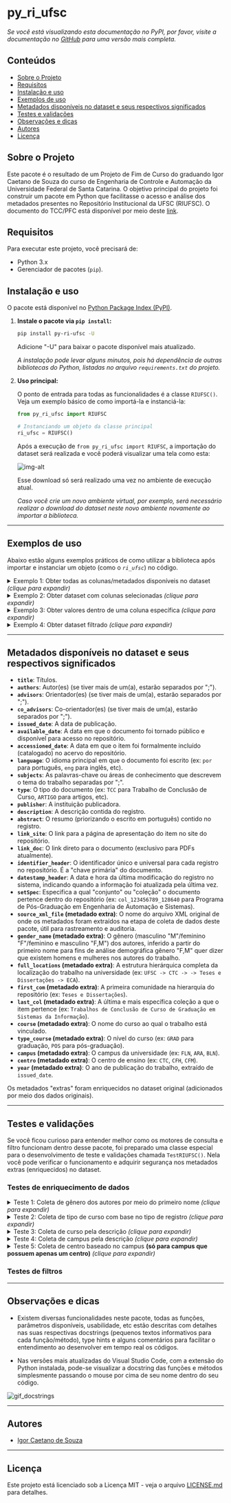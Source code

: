 # py_ri_ufsc

*Se você está visualizando esta documentação no PyPI, por favor, visite a documentação no [GitHub](https://github.com/IgorCaetano/py_ri_ufsc) para uma versão mais completa.*

##  Conteúdos

* [Sobre o Projeto](#sobre-o-projeto)
* [Requisitos](#requisitos)
* [Instalação e uso](#instalação-e-uso)
* [Exemplos de uso](#exemplos-de-uso)
* [Metadados disponíveis no dataset e seus respectivos significados](#metadados-disponíveis-no-dataset-e-seus-respectivos-significados)
* [Testes e validações](#testes-e-validações)
* [Observações e dicas](#observações-e-dicas)
* [Autores](#autores)
* [Licença](#licença)

## Sobre o Projeto

Este pacote é o resultado de um Projeto de Fim de Curso do graduando Igor Caetano de Souza do curso de Engenharia de Controle e Automação da Universidade Federal de Santa Catarina. O objetivo principal do projeto foi construir um pacote em Python que facilitasse o acesso e análise dos metadados presentes no Repositório Institucional da UFSC (RIUFSC).
O documento do TCC/PFC está disponível por meio deste [link](https://repositorio.ufsc.br/bitstream/handle/123456789/267496/TCC.pdf?sequence=1&isAllowed=y).

## Requisitos

Para executar este projeto, você precisará de:

* Python 3.x
* Gerenciador de pacotes (`pip`).


## Instalação e uso

O pacote está disponível no [Python Package Index (PyPI)](https://pypi.org/project/py-ri-ufsc/).

1.  **Instale o pacote via `pip install`:**
    ```bash
    pip install py-ri-ufsc -U
    ```
    Adicione "-U" para baixar o pacote disponível mais atualizado.
    
    *A instalação pode levar alguns minutos, pois há dependência de outras bibliotecas do Python, listadas no arquivo `requirements.txt` do projeto.*

2.  **Uso principal:**

    O ponto de entrada para todas as funcionalidades é a classe `RIUFSC()`. Veja um exemplo básico de como importá-la e instanciá-la:

    ```python
    from py_ri_ufsc import RIUFSC

    # Instanciando um objeto da classe principal
    ri_ufsc = RIUFSC()
    ```
    
    Após a execução de `from py_ri_ufsc import RIUFSC`, a importação do dataset será realizada e você poderá visualizar uma tela como esta:

    ![img-alt](dataset_download.png)

    Esse download só será realizado uma vez no ambiente de execução atual.

    *Caso você crie um novo ambiente virtual, por exemplo, será necessário realizar o download do dataset neste novo ambiente novamente ao importar a biblioteca.*

---

## Exemplos de uso

Abaixo estão alguns exemplos práticos de como utilizar a biblioteca após importar e instanciar um objeto (como o *`ri_ufsc`*) no código.

<details>
<summary>Exemplo 1: Obter todas as colunas/metadados disponíveis no dataset <i>(clique para expandir)</i></summary>
<br>

```python
available_columns = ri_ufsc.get_available_columns_in_ri_ufsc_dataset()
```
O conteúdo de `available_columns` ficará sendo:

```python
['identifier_header',
'datestamp_header',
'setSpec',
'title',
'authors',
'advisors',
'co_advisors',
'issued_date',
'available_date',
'accessioned_date',
'language',
'subjects',
'type',
'publisher',
'description',
'abstract',
'link_site',
'link_doc',
'source_xml_file',
'gender_name',
'full_locations',
'first_com',
'last_col',
'course',
'type_course',
'campus',
'centro',
'year']
```

Importante destacar que este método não carrega o dataset na memória RAM, pois, por se tratar de um arquivo parquet, consegue-se apenas ler o cabeçalho das colunas.

</details>

<details>
<summary>Exemplo 2: Obter dataset com colunas selecionadas <i>(clique para expandir)</i></summary>
<br>

Digamos que você queira carregar o dataset, mas apenas usar colunas selecionadas (para economizar RAM), você consegue isto da seguinte forma:

```python
df = ri_ufsc.get_raw_ri_ufsc_dataset(columns_to_use=['title','authors','language','year'])
```
O conteúdo de `df` ficará sendo um *dataframe* do `pandas` com mais de 168 mil linhas e com as colunas de título, autores, idioma e ano de publicação no RIUFSC.

</details>

<details>
<summary>Exemplo 3: Obter valores dentro de uma coluna específica <i>(clique para expandir)</i></summary>
<br>

Digamos que você queira saber quais valores e suas respectivas frequências estão contidos dentro de uma coluna específica (no caso de gênero dos autores `gender_name`).

```python
available_values = ri_ufsc.get_available_values_in_ri_ufsc_dataset(column_name='gender_name')
```
O conteúdo de `available_values` ficará sendo:
```python
[' (58172)', 'F (54513)', 'M (50165)', 'F,M (6119)']
```

Ou seja, parece que temos 58.172 registros em que o gênero não foi identificado, 54.513 apenas com autoras, 50.165 apenas com autores e 6.119 com autoras e autores.


Além disso, pode-se também obter apenas os valores, setando o parâmetro `show_amount=False`.
```python
available_values = ri_ufsc.get_available_values_in_ri_ufsc_dataset(column_name='gender_name',show_amount=False)
```
`available_values`:
```python
['', 'F', 'M', 'F,M']
```
</details>

<details>
<summary>Exemplo 4: Obter dataset filtrado <i>(clique para expandir)</i></summary>
<br>

Agora vamos para um uso mais robusto e completo, demonstrando toda potencialidade do nosso pacote.
Digamos que você queira obter os registros dentro do dataset que satisfaçam uma série de filtros para determinadas colunas/metadados com seus respectivos valores.
Para isto, pode-se usar o seguinte exemplo como base:


Suponha que queremos carregar apenas os registros que tenham seu tipo igual a "TCC", podemos então desenvolver uma linha de código como esta:
```python
df_filtered = ri_ufsc.get_df_filtered(type_filter=['TCC'])
```

Assim, o conteúdo de `df_filtered` ficará sendo um dataframe com uma coluna `link_site` (link para o registro no site do RIUFSC) e `type` (coluna de tipo utilizada para realização do filtro):


Se faz importante destacar que este método, por padrão, trabalha com valores vazios dentro da coluna que foi filtrada, substituindo por "NÂO ESPECIFICADO" ou "NÂO IDENTIFICADO" (na coluna de gênero).
Para obter apenas um dataset em que todos os registros têm valores iguais a "TCC" na coluna `type`, podemos usar o parâmetro `exclude_empty_valeus` da seguinte forma:
```python
df_filtered = ri_ufsc.get_df_filtered(type_filter=['TCC'],
                                      exclude_empty_values=True)
```
Agora a variável `df_filtered` conterá apenas registros em que `type` seja igual a "TCC".

Além disso, se quiser trabalhar com valores vazios nas colunas em que se deseja executar um filtro, pode-se setar um valor padrão para mostrar ao invés de "NÂO ESPECIFICADO"/"NÂO IDENTIFICADO".
```python
df_filtered = ri_ufsc.get_df_filtered(type_filter=['TCC'],
                                      replace_empty_values='-')
```
Como `exclude_empty_values`, por padrão, é `False`, podemos ocultá-lo da chamada da função. Dessa forma, obtemos um dataframe onde valores vazios na coluna `type` são preenchidos com "-".

Podemos, ainda, utilizar uma série de filtros na mesma chamada da função. Se quisermos, além de filtrar o tipo de registro, filtrar também o gênero dos autores, podemos usar:
```python
df_filtered = ri_ufsc.get_df_filtered(type_filter=['TCC'],
                                      gender_filter=['F'],
                                      exclude_empty_values=True)
```
O dataframe `df_filtered` conterá os registros que apresentem `type`="TCC" e `gender_name`="F" ou `gender_name`='F,M', ou seja, apenas registros que tenham, ao menos, uma autora.

Se quisermos tornar o filtro de gênero exclusivo para aceitar apenas "F", ou seja, registros publicados unicamente por mulheres, podemos usar o parâmetro `just_contain`, que é, por padrão, igual a `True`.

```python
df_filtered = ri_ufsc.get_df_filtered(type_filter=['TCC'],
                                      gender_filter=['F'],
                                      just_contain=False,
                                      exclude_empty_values=True)
```
Agora dataframe `df_filtered` conterá os registros que apresentem `type`="TCC" e `gender_name`="F".

No caso de querermos um dataset com registros de tipo sendo "TCC", gênero dos autores apenas "F" (só mulheres), deixar os valores vazios, mas setá-los para "-" e **escolher quais colunas serão retornadas no dataframe filtrado**, podemos escrever a seguinte linha de código:
```python
df_filtered = ri_ufsc.get_df_filtered(type_filter=['TCC'],                                    
                                      gender_filter=['F'],
                                      just_contain=False,
                                      replace_empty_values='-',
                                      exported_columns=['year','type','gender_name','authors'])
```

Com isso, podemos verificar que o parâmetro `exported_columns` edita as colunas que estarão contidas no dataframe retornado. Por padrão será retornado `link_site` e as colunas usadas no filtro, mas podemos alterar isso usando `exported_columns`, como no exemplo.
`df_filtered` ficará sendo um dataframe contendo todos os registros do dataset em que seu tipo é "TCC" ou não especificado, gênero dos autores igual a feminino ("F") ou não identificado, os valores não especificados/identificados serão substituídos por "-" e as colunas presentes serão `year`,`type`,`gender_name`,`authors`.

</details>

---

## Metadados disponíveis no dataset e seus respectivos significados
* **`title`**: Títulos.
* **`authors`**: Autor(es) (se tiver mais de um(a), estarão separados por ";").
* **`advisors`**: Orientador(es) (se tiver mais de um(a), estarão separados por ";").
* **`co_advisors`**: Co-orientador(es) (se tiver mais de um(a), estarão separados por ";").
* **`issued_date`**: A data de publicação.
* **`available_date`**: A data em que o documento foi tornado público e disponível para acesso no repositório.
* **`accessioned_date`**: A data em que o item foi formalmente incluído (catalogado) no acervo do repositório.
* **`language`**: O idioma principal em que o documento foi escrito (ex: `por` para português, `eng` para inglês, etc).
* **`subjects`**: As palavras-chave ou áreas de conhecimento que descrevem o tema do trabalho separadas por ";".
* **`type`**: O tipo do documento (ex: `TCC` para Trabalho de Conclusão de Curso, `ARTIGO` para artigos, etc).
* **`publisher`**: A instituição publicadora.
* **`description`**: A descrição contida do registro.
* **`abstract`**: O resumo (priorizando o escrito em português) contido no registro.
* **`link_site`**: O link para a página de apresentação do item no site do repositório.
* **`link_doc`**: O link direto para o documento (exclusivo para PDFs atualmente).
* **`identifier_header`**: O identificador único e universal para cada registro no repositório. É a "chave primária" do documento.
* **`datestamp_header`**: A data e hora da última modificação do registro no sistema, indicando quando a informação foi atualizada pela última vez.
* **`setSpec`**: Especifica a qual "conjunto" ou "coleção" o documento pertence dentro do repositório (ex: `col_123456789_128640` para Programa de Pós-Graduação em Engenharia de Automação e Sistemas).
* **`source_xml_file` (metadado extra)**: O nome do arquivo XML original de onde os metadados foram extraídos na etapa de coleta de dados deste pacote, útil para rastreamento e auditoria.
* **`gender_name` (metadado extra)**: O gênero (masculino "M"/feminino "F"/feminino e masculino "F,M") dos autores, inferido a partir do primeiro nome para fins de análise demográfica gênero "F,M" quer dizer que existem homens e mulheres nos autores do trabalho.
* **`full_locations` (metadado extra)**: A estrutura hierárquica completa da localização do trabalho na universidade (ex: `UFSC -> CTC -> -> Teses e Dissertações -> ECA`).
* **`first_com` (metadado extra)**: A primeira comunidade na hierarquia do repositório (ex: `Teses e Dissertações`).
* **`last_col` (metadado extra)**: A última e mais específica coleção a que o item pertence (ex: `Trabalhos de Conclusão de Curso de Graduação em Sistemas da Informação`).
* **`course` (metadado extra)**: O nome do curso ao qual o trabalho está vinculado.
* **`type_course` (metadado extra)**: O nível do curso (ex: `GRAD` para graduação, `POS` para pós-graduação).
* **`campus` (metadado extra)**: O campus da universidade (ex: `FLN`, `ARA`, `BLN`).
* **`centro` (metadado extra)**: O centro de ensino (ex: `CTC`, `CFH`, `CFM`).
* **`year` (metadado extra)**: O ano de publicação do trabalho, extraído de `issued_date`.

Os metadados "extras" foram enriquecidos no dataset original (adicionados por meio dos dados originais).

---

## Testes e validações

Se você ficou curioso para entender melhor como os motores de consulta e filtro funcionam dentro desse pacote, foi preparado uma classe especial para o desenvolvimento de teste e validações chamada `TestRIUFSC()`. Nela você pode verificar o funcionamento e adquirir segurança nos metadados extras (enriquecidos) no dataset.

### Testes de enriquecimento de dados

<details>
<summary>Teste 1: Coleta de gênero dos autores por meio do primeiro nome <i>(clique para expandir)</i></summary>
<br>

Digamos que você quer "ver com os próprios olhos" o funcionamento da lógica que analisa o gênero dos autores com base no (primeiro) nome. Para isso, pode-se seguir os seguintes passos:

1. Importar a classe de teste do pacote.
```python
from py_ri_ufsc.get_metadata.tests import TestRIUFSC
test_ri_ufsc = TestRIUFSC()
```
2. Gerar um dataframe com os dados processados:
```python
df_test = test_ri_ufsc.test_gender_by_name()
```
3. Visualizar o resultado do dataframe de teste. No caso de execução em (jupyter) notebook, podemos usar o comando `display()`:
```python
display(df_test)
```

Isso irá mostrar o resultado de um dataframe com uma coluna de autores `authors` e seus gêneros `gender_name`.
Os valores da coluna processada (`authors`) são gerados de forma aleatória por meio de uma função geradora de um dataframe (`generate_mock_df()`), que retorna um dataframe com dados fictícios de 10 (por padrão) linhas.


Se você gostaria de passar os próprios nomes para teste, pode-se seguir pelo seguinte caminho:
```python
df_test = test_ri_ufsc.test_gender_by_name(mock_df_lines_amount=5, # Seta o número de linhas do dataframe testado
                                           mock_authors={"use":True, # Necessário passar parâmetro True para chave "use"
                                                         "values":['Souza, Igor Caetano de', # Lista para teste na chave "values"
                                                                   'Silva, Franciele Dias da',
                                                                   'Soares, Henrique']})
```
</details>

<details>
<summary>Teste 2: Coleta de tipo de curso com base no tipo de registro <i>(clique para expandir)</i></summary>
<br>

A coleta de curso é uma etapa importantíssima no enriquecimento do dataset disponibilizado por este pacote. Tal coleta usa, inicialmente, a descrição do registro para tentar identificar o curso.

Para verificar o funcionamento, podemos testar da seguinte forma:

1. Importar a classe de teste do pacote.
```python
from py_ri_ufsc.get_metadata.tests import TestRIUFSC
test_ri_ufsc = TestRIUFSC()
```
2. Gerar um dataframe com os dados processados:
```python
df_test = test_ri_ufsc.test_insert_type_course_from_type()
```
3. Visualizar o resultado do dataframe de teste. No caso de execução em (jupyter) notebook, podemos usar o comando `display()`:
```python
display(df_test)
```

Isso irá mostrar o resultado de um dataframe com uma coluna de tipos `type` e seus tipos de curso `type_course`.

Toda vez que você executar `test_insert_type_course_from_type()`, os valores da coluna `type` irão mudar, já que, novamente, são gerados por uma função de dados aleatórios (dentro de um intervalo especificado préviamente).
</details>

<details>
<summary>Teste 3: Coleta de curso pela descrição <i>(clique para expandir)</i></summary>
<br>

A coleta de curso é uma etapa importantíssima no enriquecimento do dataset disponibilizado por este pacote. Tal coleta usa, inicialmente, a descrição do registro para tentar identificar o curso.

Para verificar o funcionamento, podemos testar da seguinte forma:

0. Dica extra para melhorar visualização de colunas com muitos dados, execute os seguintes códigos:
```python
import pandas as pd
pd.set_option('display.max_columns', None)
pd.set_option('display.width', 0)
pd.set_option('display.max_colwidth', None)
```

1. Importar a classe de teste do pacote.
```python
from py_ri_ufsc.get_metadata.tests import TestRIUFSC
test_ri_ufsc = TestRIUFSC()
```
2. Gerar um dataframe com os dados processados:
```python
df_test = test_ri_ufsc.test_get_course_from_description()
```
3. Visualizar o resultado do dataframe de teste. No caso de execução em (jupyter) notebook, podemos usar o comando `display()`:
```python
display(df_test)
```

Isso irá mostrar o resultado de um dataframe com uma coluna de descrições `description` e seus cursos `course`.

Toda vez que você executar `test_get_course_from_description()`, os valores da coluna `description` irão mudar, já que, novamente, são gerados por uma função de dados aleatórios (dentro de um intervalo especificado préviamente).
</details>

<details>
<summary>Teste 4: Coleta de campus pela descrição <i>(clique para expandir)</i></summary>
<br>

Pode-se, ainda, passar um dataframe pré-configurado para os métodos de teste da classe TestRIUFSC().

Podemos usar de exemplo o dataframe (`df_test`) retornado do exemplo 3, da seguinte forma:

1. Importar a classe de teste do pacote (se já tiver importado, ignore este passo):
```python
from py_ri_ufsc.get_metadata.tests import TestRIUFSC
test_ri_ufsc = TestRIUFSC()
```
2. Gerar um dataframe com os dados processados:
```python
df_test = test_ri_ufsc.test_insert_campus_into_df_from_description(df=df_test) # Use o parâmetro df para usar um dataframe pré-configurado
```
3. Visualizar o resultado do dataframe de teste. No caso de execução em (jupyter) notebook, podemos usar o comando `display()`:
```python
display(df_test)
```

Lembre-se que o dataframe passado como entrada da função (usando o parâmetro `df`) deve conter as colunas que serão usadas pelo método chamado. Neste caso, `df_test` tem uma coluna `description`, usada por `test_insert_campus_into_df_from_description()` para retornar um dataframe testado.

Isso irá mostrar o resultado de um dataframe com uma coluna de descrições `description`, seus cursos `course` e seus campus `campus`.
</details>


<details>
<summary>Teste 5: Coleta de centro baseado no campus <b>(só para campus que possuem apenas um centro)</b> <i>(clique para expandir)</i></summary>
<br>


1. Importar a classe de teste do pacote:
```python
from py_ri_ufsc.get_metadata.tests import TestRIUFSC
test_ri_ufsc = TestRIUFSC()
```
2. Gerar um dataframe com os dados processados:
```python
df_test = test_ri_ufsc.test_get_list_of_centro_from_campus()
```
3. Visualizar o resultado do dataframe de teste. No caso de execução em (jupyter) notebook, podemos usar o comando `display()`:
```python
display(df_test)
```

Isso irá mostrar o resultado de um dataframe com uma coluna de campus `campus` e seus centros em `centro`.
</details>


### Testes de filtros



---

## Observações e dicas

- Existem diversas funcionalidades neste pacote, todas as funções, parâmetros disponíveis, usabilidade, etc estão descritas com detalhes nas suas respectivas docstrings (pequenos textos informativos para cada função/método), type hints e alguns comentários para facilitar o entendimento ao desenvolver em tempo real os códigos.

- Nas versões mais atualizadas do Visual Studio Code, com a extensão do Python instalada, pode-se visualizar a docstring das funções e métodos simplesmente passando o mouse por cima de seu nome dentro do seu código.

![gif_docstrings](gif_docstrings.gif)

---

## Autores

* [Igor Caetano de Souza](https://www.github.com/IgorCaetano)

---

## Licença

Este projeto está licenciado sob a Licença MIT - veja o arquivo [LICENSE.md](LICENSE.md) para detalhes.
